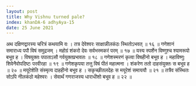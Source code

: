 ```yaml
---
layout: post
title: Why Vishnu turned pale?
index: khanDA-6 adhyAya-15
date: 25 June 2021
---
```

अथ दक्षिणद्वारस्य चरित्रं कथयामि वः ।
तत्र देवेश्वरः साक्षान्नीलकंठः स्थितोऽभवत् ॥ १६ ॥
गणेशानं समाराध्य पपौ विषं समुद्रजम् ।
महोग्रं शंकरो देवः सर्वभस्मकरं परम् ॥ १७ ॥
यस्य स्पर्शेन विष्णुश्च श्यामरूपो बभूव ह ।
विषयुक्तः पपाताऽसौ गर्वयुक्तप्रभावतः ॥ १८ ॥
गणेशस्मरणं कृत्वा विषहीनो बभूव ह ।
महाविष्णुः शिवेनैवोपदिष्टः परवीरहा ॥ १९ ॥
गणेशकृपया तत्तु विषं पीतं महात्मना ।
शंकरेण ततो दाहसंयुक्तः स बभूव ह ॥ २० ॥
मयूरेशेति संस्मृत्य दाहहीनो बभूव ह ।
सकृच्छीतलदेहः स मयूरेशं समाययौ ॥ २१ ॥
तत्रैव संस्थितः सोऽपि नीलकंठो महेश्वरः ।
सेवार्थं गणराजस्य धाराधीशो बभूव ह ॥ २२ ॥
